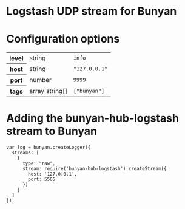 # Logstash UDP stream for Bunyan

# Configuration options

<table>
  <tr>
    <th>level</th>
    <td>string</td>
    <td><code>info</code></td>
  </tr>
  <tr>
    <th>host</th>
    <td>string</td>
    <td><code>"127.0.0.1"</code></td>
  </tr>
  <tr>
    <th>port</th>
    <td>number</td>
    <td><code>9999</code></td>
  </tr>
  <tr>
    <th>tags</th>
    <td>array|string[]</td>
    <td><code>["bunyan"]</code></td>
  </tr>
</table>

# Adding the bunyan-hub-logstash stream to Bunyan

```
var log = bunyan.createLogger({
  streams: [
    {
      type: "raw",
      stream: require('bunyan-hub-logstash').createStream({
        host: '127.0.0.1',
        port: 5505
      })
    }
  ]
});
```
